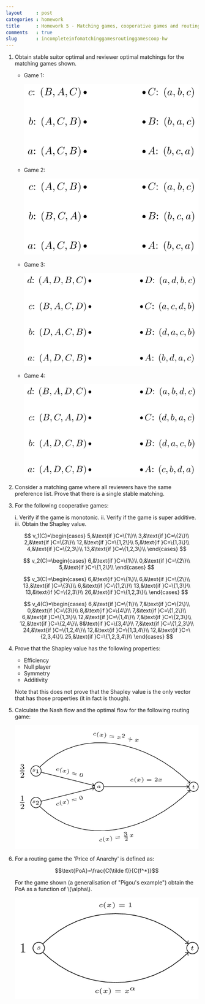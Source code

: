 ```yaml
---
layout     : post
categories : homework
title      : Homework 5 - Matching games, cooperative games and routing games
comments   : true
slug       : incompleteinfomatchinggamesroutinggamescoop-hw
---
```


1. Obtain stable suitor optimal and reviewer optimal matchings for the matching games shown.


    - Game 1:

        ![Matching game 1 \label{E05-img01}](images/E05-img01.png)

    - Game 2:

        ![Matching game 2 \label{E05-img02}](images/E05-img02.png)

    - Game 3:

        ![Matching game 3 \label{E05-img03}](images/E05-img03.png)

    - Game 4:

        ![Matching game 4 \label{E05-img04}](images/E05-img04.png)


2. Consider a matching game where all reviewers have the same preference list. Prove that there is a single stable matching.

3. For the following cooperative games:

    i. Verify if the game is monotonic.
    ii. Verify if the game is super additive.
    iii. Obtain the Shapley value.

    $$
    v_1(C)=\begin{cases}
    5,&\text{if }C=\{1\}\\
    3,&\text{if }C=\{2\}\\
    2,&\text{if }C=\{3\}\\
    12,&\text{if }C=\{1,2\}\\
    5,&\text{if }C=\{1,3\}\\
    4,&\text{if }C=\{2,3\}\\
    13,&\text{if }C=\{1,2,3\}\\
    \end{cases}
    $$

    $$
    v_2(C)=\begin{cases}
    6,&\text{if }C=\{1\}\\
    0,&\text{if }C=\{2\}\\
    5,&\text{if }C=\{1,2\}\\
    \end{cases}
    $$

    $$
    v_3(C)=\begin{cases}
    6,&\text{if }C=\{1\}\\
    6,&\text{if }C=\{2\}\\
    13,&\text{if }C=\{3\}\\
    6,&\text{if }C=\{1,2\}\\
    13,&\text{if }C=\{1,3\}\\
    13,&\text{if }C=\{2,3\}\\
    26,&\text{if }C=\{1,2,3\}\\
    \end{cases}
    $$

    $$
    v_4(C)=\begin{cases}
    6,&\text{if }C=\{1\}\\
    7,&\text{if }C=\{2\}\\
    0,&\text{if }C=\{3\}\\
    8,&\text{if }C=\{4\}\\
    7,&\text{if }C=\{1,2\}\\
    6,&\text{if }C=\{1,3\}\\
    12,&\text{if }C=\{1,4\}\\
    7,&\text{if }C=\{2,3\}\\
    12,&\text{if }C=\{2,4\}\\
    8&\text{if }C=\{3,4\}\\
    7,&\text{if }C=\{1,2,3\}\\
    24,&\text{if }C=\{1,2,4\}\\
    12,&\text{if }C=\{1,3,4\}\\
    12,&\text{if }C=\{2,3,4\}\\
    25,&\text{if }C=\{1,2,3,4\}\\
    \end{cases}
    $$

4. Prove that the Shapley value has the following properties:

    - Efficiency
    - Null player
    - Symmetry
    - Additivity

    Note that this does not prove that the Shapley value is the only vector that has those properties (it in fact is though).

5. Calculate the Nash flow and the optimal flow for the following routing game:

    ![Routing game 1\label{E05-img05}](images/E05-img05.png)

6. For a routing game the 'Price of Anarchy' is defined as:

    $$\text{PoA}=\frac{C(\tilde f)}{C(f^*)}$$

    For the game shown (a generalisation of "Pigou's example") obtain the PoA as a function of \\(\alpha\\).

    ![A generalization of Pigou's example\label{E05-img07}](images/E05-img07.png)
